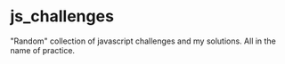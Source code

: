 # js_challenges

"Random" collection of javascript challenges and my solutions.
All in the name of practice.
